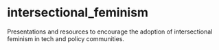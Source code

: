 # intersectional_feminism
Presentations and resources to encourage the adoption of intersectional feminism in tech and policy communities.
